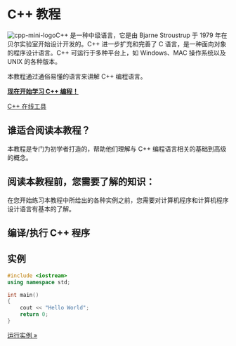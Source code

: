 # C++ 教程

![cpp-mini-logo](images/cpp-mini-logo.png)C++ 是一种中级语言，它是由 Bjarne Stroustrup 于 1979 年在贝尔实验室开始设计开发的。C++ 进一步扩充和完善了 C 语言，是一种面向对象的程序设计语言。C++ 可运行于多种平台上，如 Windows、MAC 操作系统以及 UNIX 的各种版本。

本教程通过通俗易懂的语言来讲解 C++ 编程语言。

**[现在开始学习 C++ 编程！](02_cpp-intro.md)**

[C++ 在线工具](http://www.runoob.com/try/showc.php?filename=helloworld&language=cpp)

## 谁适合阅读本教程？

本教程是专门为初学者打造的，帮助他们理解与 C++ 编程语言相关的基础到高级的概念。

## 阅读本教程前，您需要了解的知识：

在您开始练习本教程中所给出的各种实例之前，您需要对计算机程序和计算机程序设计语言有基本的了解。

## 编译/执行 C++ 程序

## 实例

```C++
#include <iostream>
using namespace std;

int main()
{
    cout << "Hello World";
    return 0;
}
```

[运行实例 »](http://www.runoob.com/try/showc.php?filename=helloworld&language=cpp)
